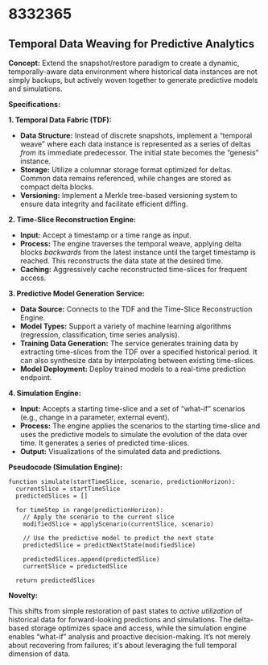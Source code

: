 # 8332365

## Temporal Data Weaving for Predictive Analytics

**Concept:** Extend the snapshot/restore paradigm to create a dynamic, temporally-aware data environment where historical data instances are not simply backups, but actively woven together to generate predictive models and simulations.

**Specifications:**

**1. Temporal Data Fabric (TDF):**

*   **Data Structure:**  Instead of discrete snapshots, implement a “temporal weave” where each data instance is represented as a series of deltas *from* its immediate predecessor.  The initial state becomes the “genesis” instance.
*   **Storage:** Utilize a columnar storage format optimized for deltas.  Common data remains referenced, while changes are stored as compact delta blocks.
*   **Versioning:** Implement a Merkle tree-based versioning system to ensure data integrity and facilitate efficient diffing.

**2.  Time-Slice Reconstruction Engine:**

*   **Input:**  Accept a timestamp or a time range as input.
*   **Process:** The engine traverses the temporal weave, applying delta blocks *backwards* from the latest instance until the target timestamp is reached. This reconstructs the data state at the desired time.
*   **Caching:**  Aggressively cache reconstructed time-slices for frequent access.

**3.  Predictive Model Generation Service:**

*   **Data Source:** Connects to the TDF and the Time-Slice Reconstruction Engine.
*   **Model Types:**  Support a variety of machine learning algorithms (regression, classification, time series analysis).
*   **Training Data Generation:**  The service generates training data by extracting time-slices from the TDF over a specified historical period.  It can also synthesize data by interpolating between existing time-slices.
*   **Model Deployment:** Deploy trained models to a real-time prediction endpoint.

**4.  Simulation Engine:**

*   **Input:** Accepts a starting time-slice and a set of “what-if” scenarios (e.g., change in a parameter, external event).
*   **Process:**  The engine applies the scenarios to the starting time-slice and uses the predictive models to simulate the evolution of the data over time. It generates a series of predicted time-slices.
*   **Output:**  Visualizations of the simulated data and predictions.

**Pseudocode (Simulation Engine):**

```
function simulate(startTimeSlice, scenario, predictionHorizon):
  currentSlice = startTimeSlice
  predictedSlices = []

  for timeStep in range(predictionHorizon):
    // Apply the scenario to the current slice
    modifiedSlice = applyScenario(currentSlice, scenario)

    // Use the predictive model to predict the next state
    predictedSlice = predictNextState(modifiedSlice)

    predictedSlices.append(predictedSlice)
    currentSlice = predictedSlice

  return predictedSlices
```

**Novelty:**

This shifts from simple restoration of past states to *active utilization* of historical data for forward-looking predictions and simulations. The delta-based storage optimizes space and access, while the simulation engine enables “what-if” analysis and proactive decision-making. It’s not merely about recovering from failures; it's about leveraging the full temporal dimension of data.